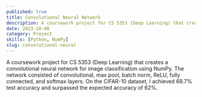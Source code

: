 ```yaml
---
published: true
title: Convolutional Neural Network
description: A coursework project for CS 5353 (Deep Learning) that creates a convolutional neural network for image classification using NumPy.
date: 2023-10-08
category: Project
skills: [Python, NumPy]
slug: convolutional-neural
---
```


A coursework project for CS 5353 (Deep Learning) that creates a convolutional neural network for image
classification using NumPy. The network consisted of convolutional, max pool, batch norm, ReLU, fully connected, and softmax layers. On the CIFAR-10 dataset, I achieved 68.7% test accuracy and surpassed the expected accuracy of 62%.
